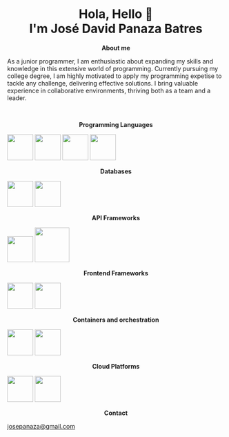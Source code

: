 <div align="center">
  <h1>Hola, Hello 👋 <br>I'm José David Panaza Batres</h1>
</div>

<!-- ABOUT ME !-->

<p align="center" > 
<strong>
  About me
</strong>
</p>

<p>
As a junior programmer, I am enthusiastic about expanding my skills and knowledge in this extensive world of programming. Currently pursuing my college degree, I am highly motivated to apply my programming expetise to tackle any challenge, delivering effective solutions. I bring valuable experience in collaborative environments, thriving both as a team and a leader.
</p>
<br>
<!-- Programming Languages !-->

<p align="center" > 
<strong>
  Programming Languages
</strong>
</p>

[<img src="https://brandslogos.com/wp-content/uploads/images/large/java-logo-1.png" width="60"/>](https://www.java.com/es/)
[<img src="https://go.dev/blog/go-brand/Go-Logo/PNG/Go-Logo_Blue.png" width="60"/>](https://go.dev/)
[<img src="https://upload.wikimedia.org/wikipedia/commons/6/6a/JavaScript-logo.png" width="60"/>](https://developer.mozilla.org/en-US/docs/Web/JavaScript)
[<img src="https://upload.wikimedia.org/wikipedia/commons/thumb/c/c3/Python-logo-notext.svg/1869px-Python-logo-notext.svg.png" width="60"/>](https://www.python.org/)

<!-- Databases !-->

<p align="center" > 
<strong>
  Databases
</strong>
</p>

[<img src="https://logos-world.net/wp-content/uploads/2020/09/Oracle-Symbol.png" width="60"/>](https://www.oracle.com/)
[<img src="https://upload.wikimedia.org/wikipedia/labs/8/8e/Mysql_logo.png" width="60"/>](https://www.mysql.com/)

<!-- API Frameworks !-->

<p align="center" > 
<strong>
  API Frameworks
</strong>
</p>

[<img src="https://upload.wikimedia.org/wikipedia/commons/thumb/d/d9/Node.js_logo.svg/2560px-Node.js_logo.svg.png" width="60"/>](https://nodejs.org/en)
[<img src="https://upload.wikimedia.org/wikipedia/commons/8/89/Flask-horizontal.png" width="80"/>](https://flask.palletsprojects.com/en/3.0.x/)

<!-- Frontend Frameworks !-->

<p align="center" > 
<strong>
  Frontend Frameworks
</strong>
</p>

[<img src="https://cdn1.iconfinder.com/data/icons/programing-development-8/24/react_logo-512.png" width="60"/>](https://es.react.dev/)
[<img src="https://seeklogo.com/images/V/vuejs-logo-17D586B587-seeklogo.com.png" width="60"/>](https://vuejs.org/)

<!-- Containers and orchestration !-->

<p align="center" > 
<strong>
  Containers and orchestration
</strong>
</p>

[<img src="https://cdn4.iconfinder.com/data/icons/logos-and-brands/512/97_Docker_logo_logos-512.png" width="60"/>](https://www.docker.com/)
[<img src="https://upload.wikimedia.org/wikipedia/commons/thumb/3/39/Kubernetes_logo_without_workmark.svg/1200px-Kubernetes_logo_without_workmark.svg.png" width="60"/>](https://kubernetes.io/docs/concepts/overview/)

<!-- Cloud platforms !-->

<p align="center" > 
<strong>
  Cloud Platforms
</strong>
</p>

[<img src="https://upload.wikimedia.org/wikipedia/commons/thumb/9/93/Amazon_Web_Services_Logo.svg/2560px-Amazon_Web_Services_Logo.svg.png" width="60"/>](https://aws.amazon.com/)
[<img src="https://static-00.iconduck.com/assets.00/google-cloud-icon-2048x1646-7admxejz.png" width="60"/>](https://cloud.google.com/)

<!-- Contact info !-->

<p align="center" > 
<strong>
  Contact
</strong>
</p>

josepanaza@gmail.com


<!--
**Jpanaza1906/Jpanaza1906** is a ✨ _special_ ✨ repository because its `README.md` (this file) appears on your GitHub profile.

Here are some ideas to get you started:

- 🔭 I’m currently working on ...
- 🌱 I’m currently learning ...
- 👯 I’m looking to collaborate on ...
- 🤔 I’m looking for help with ...
- 💬 Ask me about ...
- 📫 How to reach me: ...
- 😄 Pronouns: ...
- ⚡ Fun fact: ...
-->
